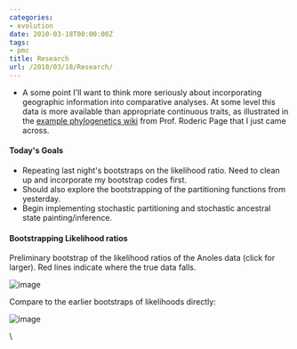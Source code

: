 ```yaml
---
categories:
- evolution
date: 2010-03-18T00:00:00Z
tags:
- pmc
title: Research
url: /2010/03/18/Research/
---
```


-   A some point I'll want to think more seriously about incorporating
    geographic information into comparative analyses. At some level this
    data is more available than appropriate continuous traits, as
    illustrated in the [example phylogenetics
    wiki](http://iphylo.org/treebase/Doi:10.1016/j.ympev.2008.02.021 "http://iphylo.org/treebase/Doi:10.1016/j.ympev.2008.02.021")
    from Prof. Roderic Page that I just came across.

#### Today's Goals

-   Repeating last night's bootstraps on the likelihood ratio. Need to
    clean up and incorporate my bootstrap codes first.
-   Should also explore the bootstrapping of the partitioning functions
    from yesterday.
-   Begin implementing stochastic partitioning and stochastic ancestral
    state painting/inference.

#### Bootstrapping Likelihood ratios

Preliminary bootstrap of the likelihood ratios of the Anoles data (click
for larger). Red lines indicate where the true data falls.

![image](http://openwetware.org/images/thumb/3/3f/LR_boots.png/480px-LR_boots.png)

Compare to the earlier bootstraps of likelihoods directly:

![image](http://openwetware.org/images/7/71/Anoles_boot.png)

\

